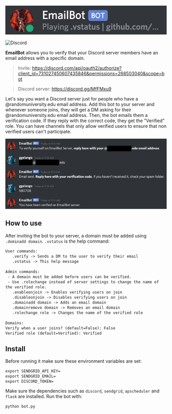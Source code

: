 <p align="center">
  <img src="docs/emailbot.png" />
</p>

![Discord](https://img.shields.io/discord/731028346569228288)

**EmailBot** allows you to verify that your Discord server members have an email address with a specific domain.

> Invite: https://discord.com/api/oauth2/authorize?client_id=731027450607435846&permissions=268503040&scope=bot

> Discord server: https://discord.gg/MfFMxu9

Let's say you want  a Discord server just for people who have a @randomuniversity.edu email address. Add this bot to your server and whenever someone joins, they will get a DM asking for their @randomuniversity.edu email address. Then, the bot emails them a verification code. If they reply with the correct code, they get the "Verified" role. You can have channels that only allow verified users to ensure that non verified users can't participate.

<p align="center">
  <img src="docs/screenshot.png" />
</p>

## How to use

After inviting the bot to your server, a domain must be added using `.dominadd domain`. `.vstatus` is the help command:

```
User commands: 
   .verify -> Sends a DM to the user to verify their email
   .vstatus -> This help message

Admin commands: 
 - A domain must be added before users can be verified.
 - Use .rolechange instead of server settings to change the name of the verified role.
   .enableonjoin -> Enables verifying users on join
   .disableonjoin -> Disables verifying users on join
   .domainadd domain -> Adds an email domain
   .domainremove domain -> Removes an email domain
   .rolechange role -> Changes the name of the verified role

Domains: 
Verify when a user joins? (default=False): False
Verified role (default=Verified): Verified
```

## Install

Before running it make sure these environment variables are set:

```
export SENDGRID_API_KEY=
export SENDGRID_EMAIL=
export DISCORD_TOKEN=
```

Make sure the dependencies such as `discord`, `sendgrid`, `apscheduler` and `flask` are installed. Run the bot with:

```
python bot.py
```
